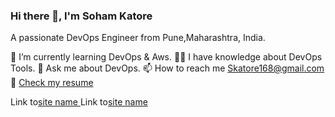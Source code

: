 ### Hi there 👋, I'm Soham Katore

A passionate DevOps Engineer from Pune,Maharashtra, India.

🌱 I’m currently learning DevOps & Aws.
👨‍💻 I have knowledge about DevOps Tools.
💬 Ask me about DevOps.
📫 How to reach me Skatore168@gmail.com
📄 [Check my resume](https://drive.google.com/file/d/1YFeKT1PXfLVybP8Vh9SdgJjQe-ZKtian/view?usp=drive_link)


Link to[site name ](https://www.linkedin.com/in/soham-katore-b52b05257/)
Link to[site name ](https://www.instagram.com/_somyaaaaa_96k?igsh=MTIwOWl5cHdvZGxwOA==)

<!--
**skkatore/skkatore** is a ✨ _special_ ✨ repository because its `README.md` (this file) appears on your GitHub profile.

Here are some ideas to get you started:

- 🔭 I’m currently working on ...
- 🌱 I’m currently learning ...
- 👯 I’m looking to collaborate on ...
- 🤔 I’m looking for help with ...
- 💬 Ask me about ...
- 📫 How to reach me: ...
- 😄 Pronouns: ...
- ⚡ Fun fact: ...
-->
